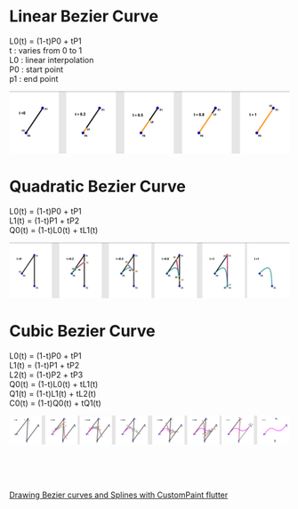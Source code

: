 # Linear Bezier Curve

L0(t) = (1-t)P0 + tP1 <br>
t : varies from 0 to 1 <br>
L0 : linear interpolation <br>
P0 : start point <br>
p1 : end point <br>

<img src="https://github.com/yunseokjeon/TodayILearned/blob/main/Readings/Client/bezier_basic/g1.png?raw=true"/>

# Quadratic Bezier Curve

L0(t) = (1-t)P0 + tP1 <br>
L1(t) = (1-t)P1 + tP2 <br>
Q0(t) = (1-t)L0(t) + tL1(t) <br>

<img src="https://github.com/yunseokjeon/TodayILearned/blob/main/Readings/Client/bezier_basic/g2.png?raw=true"/>

# Cubic Bezier Curve

L0(t) = (1-t)P0 + tP1 <br>
L1(t) = (1-t)P1 + tP2 <br>
L2(t) = (1-t)P2 + tP3 <br>
Q0(t) = (1-t)L0(t) + tL1(t) <br>
Q1(t) = (1-t)L1(t) + tL2(t) <br>
C0(t) = (1-t)Q0(t) + tQ1(t) <br>

<img src="https://github.com/yunseokjeon/TodayILearned/blob/main/Readings/Client/bezier_basic/g3.png?raw=true"/>


<br><br><br>

[Drawing Bezier curves and Splines with CustomPaint flutter](https://jasper-dev.hashnode.dev/drawing-bezier-curves-and-splines-with-custompaint-flutter)
